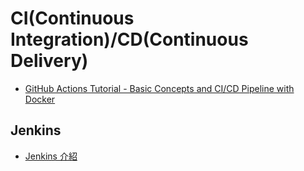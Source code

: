 # CI(Continuous Integration)/CD(Continuous Delivery)

- [GitHub Actions Tutorial - Basic Concepts and CI/CD Pipeline with Docker](https://www.youtube.com/watch?v=R8_veQiYBjI)

## Jenkins

- [Jenkins 介紹](https://tso-liang-wu.gitbook.io/learn-ansible-and-jenkins-in-30-days/jenkins/jenkins/jenkins-intro)
